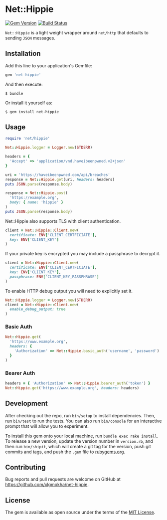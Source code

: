 # Net::Hippie

[![Gem Version](https://badge.fury.io/rb/net-hippie.svg)](https://rubygems.org/gems/net-hippie)
[![Build Status](https://github.com/xlgmokha/net-hippie/workflows/Test/badge.svg)](https://github.com/xlgmokha/net-hippie/actions)

`Net::Hippie` is a light weight wrapper around `net/http` that defaults to
sending `JSON` messages.

## Installation

Add this line to your application's Gemfile:

```ruby
gem 'net-hippie'
```

And then execute:

    $ bundle

Or install it yourself as:

    $ gem install net-hippie

## Usage

```ruby
require 'net/hippie'

Net::Hippie.logger = Logger.new(STDERR)

headers = {
  'Accept' => 'application/vnd.haveibeenpwned.v2+json'
}

uri = 'https://haveibeenpwned.com/api/breaches'
response = Net::Hippie.get(uri, headers: headers)
puts JSON.parse(response.body)
```

```ruby
response = Net::Hippie.post(
  'https://example.org',
  body: { name: 'hippie' }
)
puts JSON.parse(response.body)
```

Net::Hippie also supports TLS with client authentication.

```ruby
client = Net::Hippie::Client.new(
  certificate: ENV['CLIENT_CERTFICIATE'],
  key: ENV['CLIENT_KEY']
)
```

If your private key is encrypted you may include a passphrase to decrypt it.

```ruby
client = Net::Hippie::Client.new(
  certificate: ENV['CLIENT_CERTFICIATE'],
  key: ENV['CLIENT_KEY'],
  passphrase: ENV['CLIENT_KEY_PASSPHRASE']
)
```

To enable HTTP debug output you will need to explicitly set it.

```ruby
Net::Hippie.logger = Logger.new(STDERR)
client = Net::Hippie::Client.new(
  enable_debug_output: true
)
```

### Basic Auth

```ruby
Net::Hippie.get(
  'https://www.example.org',
  headers: {
    'Authorization' => Net::Hippie.basic_auth('username', 'password')
  }
)
```

### Bearer Auth

```ruby
headers = { 'Authorization' => Net::Hippie.bearer_auth('token') }
Net::Hippie.get('https://www.example.org', headers: headers)
```

## Development

After checking out the repo, run `bin/setup` to install dependencies. Then, run `bin/test` to run the tests.
You can also run `bin/console` for an interactive prompt that will allow you to experiment.

To install this gem onto your local machine, run `bundle exec rake install`.
To release a new version, update the version number in `version.rb`,
and then run `bin/shipit`, which will create a git tag for the version,
push git commits and tags, and push the `.gem` file to [rubygems.org](https://rubygems.org).

## Contributing

Bug reports and pull requests are welcome on GitHub at https://github.com/xlgmokha/net-hippie.

## License

The gem is available as open source under the terms of the [MIT License](https://opensource.org/licenses/MIT).
